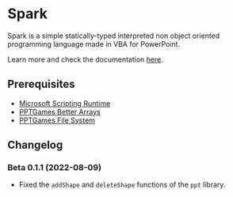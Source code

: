 # Spark
Spark is a simple statically-typed interpreted non object oriented programming language made in VBA for PowerPoint.

Learn more and check the documentation [here](https://pptgamespt.wixsite.com/pptg-coding/spark).

##  Prerequisites
- [Microsoft Scripting Runtime](https://pptgamespt.wixsite.com/pptg-coding/tutorial-enable-dictionary)
- [PPTGames Better Arrays](https://pptgamespt.wixsite.com/pptg-coding/better-arrays)
- [PPTGames File System](https://pptgamespt.wixsite.com/pptg-coding/file-sys)


## Changelog

### Beta 0.1.1 (2022-08-09)
- Fixed the `addShape` and `deleteShape` functions of the `ppt` library.
